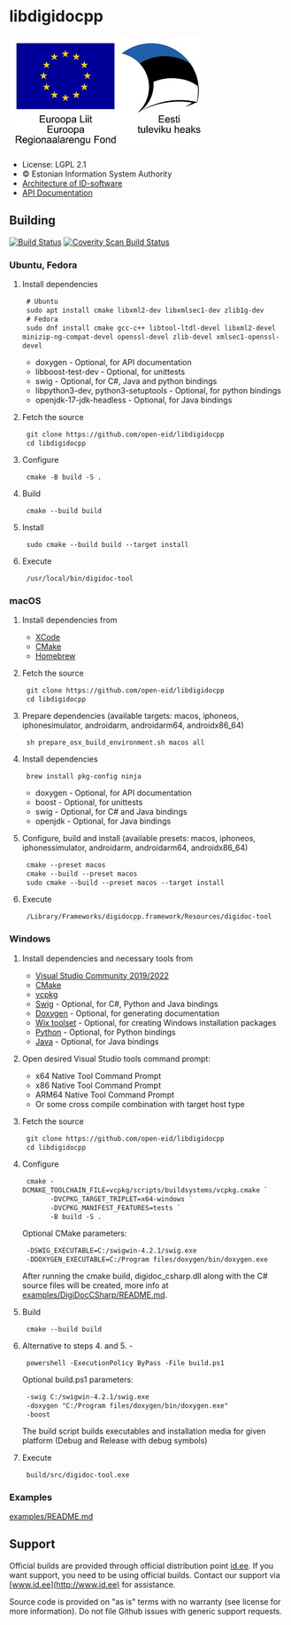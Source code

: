 # libdigidocpp

![European Regional Development Fund](https://github.com/open-eid/DigiDoc4-Client/blob/master/client/images/EL_Regionaalarengu_Fond.png "European Regional Development Fund - DO NOT REMOVE THIS IMAGE BEFORE 05.03.2020")

 * License: LGPL 2.1
 * &copy; Estonian Information System Authority
 * [Architecture of ID-software](http://open-eid.github.io)
 * [API Documentation](http://open-eid.github.io/libdigidocpp)

## Building
[![Build Status](https://github.com/open-eid/libdigidocpp/workflows/CI/badge.svg?branch=master)](https://github.com/open-eid/libdigidocpp/actions)
[![Coverity Scan Build Status](https://scan.coverity.com/projects/727/badge.svg)](https://scan.coverity.com/projects/727)

### Ubuntu, Fedora

1. Install dependencies

        # Ubuntu
        sudo apt install cmake libxml2-dev libxmlsec1-dev zlib1g-dev
        # Fedora
        sudo dnf install cmake gcc-c++ libtool-ltdl-devel libxml2-devel minizip-ng-compat-devel openssl-devel zlib-devel xmlsec1-openssl-devel

	* doxygen - Optional, for API documentation
	* libboost-test-dev - Optional, for unittests
	* swig - Optional, for C#, Java and python bindings
	* libpython3-dev, python3-setuptools - Optional, for python bindings
	* openjdk-17-jdk-headless - Optional, for Java bindings

2. Fetch the source

        git clone https://github.com/open-eid/libdigidocpp
        cd libdigidocpp

3. Configure

        cmake -B build -S .

4. Build

        cmake --build build

5. Install

        sudo cmake --build build --target install

6. Execute

        /usr/local/bin/digidoc-tool

### macOS

1. Install dependencies from
	* [XCode](https://itunes.apple.com/en/app/xcode/id497799835?mt=12)
	* [CMake](http://www.cmake.org)
	* [Homebrew](https://brew.sh)

2. Fetch the source

        git clone https://github.com/open-eid/libdigidocpp
        cd libdigidocpp

3. Prepare dependencies (available targets: macos, iphoneos, iphonesimulator, androidarm, androidarm64, androidx86_64)

        sh prepare_osx_build_environment.sh macos all

4. Install dependencies

        brew install pkg-config ninja

	* doxygen - Optional, for API documentation
	* boost - Optional, for unittests
	* swig - Optional, for C# and Java bindings
	* openjdk - Optional, for Java bindings

5. Configure, build and install (available presets: macos, iphoneos, iphonessimulator, androidarm, androidarm64, androidx86_64)

        cmake --preset macos
        cmake --build --preset macos
        sudo cmake --build --preset macos --target install

6. Execute

        /Library/Frameworks/digidocpp.framework/Resources/digidoc-tool

### Windows

1. Install dependencies and necessary tools from
	* [Visual Studio Community 2019/2022](https://www.visualstudio.com/downloads/)
	* [CMake](http://www.cmake.org)
	* [vcpkg](https://vcpkg.io/)
	* [Swig](http://swig.org/download.html) - Optional, for C#, Python and Java bindings
	* [Doxygen](https://www.doxygen.nl/download.html) - Optional, for generating documentation
	* [Wix toolset](http://wixtoolset.org/releases/) - Optional, for creating Windows installation packages
	* [Python](https://www.python.org/downloads/) - Optional, for Python bindings
	* [Java](https://www.oracle.com/java/technologies/downloads/) - Optional, for Java bindings

2. Open desired Visual Studio tools command prompt:
	* x64 Native Tool Command Prompt
	* x86 Native Tool Command Prompt
	* ARM64 Native Tool Command Prompt
	* Or some cross compile combination with target host type

3. Fetch the source

        git clone https://github.com/open-eid/libdigidocpp
        cd libdigidocpp

4. Configure

        cmake -DCMAKE_TOOLCHAIN_FILE=vcpkg/scripts/buildsystems/vcpkg.cmake `
              -DVCPKG_TARGET_TRIPLET=x64-windows `
              -DVCPKG_MANIFEST_FEATURES=tests `
              -B build -S .

    Optional CMake parameters:

        -DSWIG_EXECUTABLE=C:/swigwin-4.2.1/swig.exe
        -DDOXYGEN_EXECUTABLE=C:/Program files/doxygen/bin/doxygen.exe

    After running the cmake build, digidoc_csharp.dll along with the C# source files will be created, more info at
    [examples/DigiDocCSharp/README.md](examples/DigiDocCSharp/README.md).

5. Build

        cmake --build build

6. Alternative to steps 4. and 5. -

        powershell -ExecutionPolicy ByPass -File build.ps1

    Optional build.ps1 parameters:

        -swig C:/swigwin-4.2.1/swig.exe
        -doxygen "C:/Program files/doxygen/bin/doxygen.exe"
        -boost

    The build script builds executables and installation media for given
    platform (Debug and Release with debug symbols)

7. Execute

        build/src/digidoc-tool.exe

### Examples
[examples/README.md](examples/README.md)

## Support
Official builds are provided through official distribution point [id.ee](https://www.id.ee/en/article/install-id-software/). If you want support, you need to be using official builds. Contact our support via [www.id.ee](http://www.id.ee) for assistance.

Source code is provided on "as is" terms with no warranty (see license for more information). Do not file Github issues with generic support requests.
